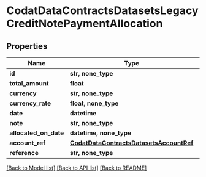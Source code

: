 # CodatDataContractsDatasetsLegacyCreditNotePaymentAllocation


## Properties
Name | Type | Description | Notes
------------ | ------------- | ------------- | -------------
**id** | **str, none_type** |  | [optional] 
**total_amount** | **float** |  | [optional] 
**currency** | **str, none_type** |  | [optional] 
**currency_rate** | **float, none_type** |  | [optional] 
**date** | **datetime** |  | [optional] 
**note** | **str, none_type** |  | [optional] 
**allocated_on_date** | **datetime, none_type** |  | [optional] 
**account_ref** | [**CodatDataContractsDatasetsAccountRef**](CodatDataContractsDatasetsAccountRef.md) |  | [optional] 
**reference** | **str, none_type** |  | [optional] 

[[Back to Model list]](../README.md#documentation-for-models) [[Back to API list]](../README.md#documentation-for-api-endpoints) [[Back to README]](../README.md)


